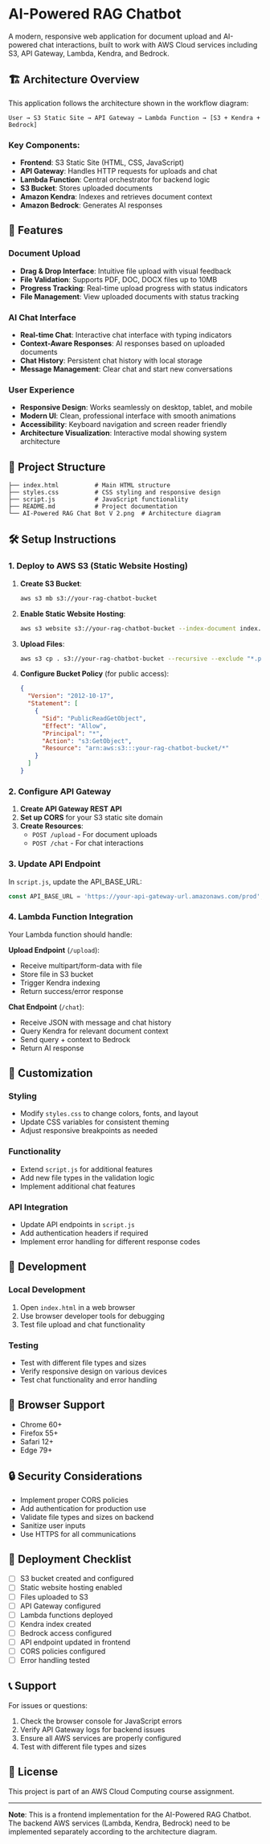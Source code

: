 # AI-Powered RAG Chatbot

A modern, responsive web application for document upload and AI-powered chat interactions, built to work with AWS Cloud services including S3, API Gateway, Lambda, Kendra, and Bedrock.

## 🏗️ Architecture Overview

This application follows the architecture shown in the workflow diagram:

```
User → S3 Static Site → API Gateway → Lambda Function → [S3 + Kendra + Bedrock]
```

### Key Components:
- **Frontend**: S3 Static Site (HTML, CSS, JavaScript)
- **API Gateway**: Handles HTTP requests for uploads and chat
- **Lambda Function**: Central orchestrator for backend logic
- **S3 Bucket**: Stores uploaded documents
- **Amazon Kendra**: Indexes and retrieves document context
- **Amazon Bedrock**: Generates AI responses

## 🚀 Features

### Document Upload
- **Drag & Drop Interface**: Intuitive file upload with visual feedback
- **File Validation**: Supports PDF, DOC, DOCX files up to 10MB
- **Progress Tracking**: Real-time upload progress with status indicators
- **File Management**: View uploaded documents with status tracking

### AI Chat Interface
- **Real-time Chat**: Interactive chat interface with typing indicators
- **Context-Aware Responses**: AI responses based on uploaded documents
- **Chat History**: Persistent chat history with local storage
- **Message Management**: Clear chat and start new conversations

### User Experience
- **Responsive Design**: Works seamlessly on desktop, tablet, and mobile
- **Modern UI**: Clean, professional interface with smooth animations
- **Accessibility**: Keyboard navigation and screen reader friendly
- **Architecture Visualization**: Interactive modal showing system architecture

## 📁 Project Structure

```
├── index.html          # Main HTML structure
├── styles.css          # CSS styling and responsive design
├── script.js           # JavaScript functionality
├── README.md           # Project documentation
└── AI-Powered RAG Chat Bot V 2.png  # Architecture diagram
```

## 🛠️ Setup Instructions

### 1. Deploy to AWS S3 (Static Website Hosting)

1. **Create S3 Bucket**:
   ```bash
   aws s3 mb s3://your-rag-chatbot-bucket
   ```

2. **Enable Static Website Hosting**:
   ```bash
   aws s3 website s3://your-rag-chatbot-bucket --index-document index.html --error-document index.html
   ```

3. **Upload Files**:
   ```bash
   aws s3 cp . s3://your-rag-chatbot-bucket --recursive --exclude "*.png" --exclude "*.docx" --exclude "*.pdf"
   ```

4. **Configure Bucket Policy** (for public access):
   ```json
   {
     "Version": "2012-10-17",
     "Statement": [
       {
         "Sid": "PublicReadGetObject",
         "Effect": "Allow",
         "Principal": "*",
         "Action": "s3:GetObject",
         "Resource": "arn:aws:s3:::your-rag-chatbot-bucket/*"
       }
     ]
   }
   ```

### 2. Configure API Gateway

1. **Create API Gateway REST API**
2. **Set up CORS** for your S3 static site domain
3. **Create Resources**:
   - `POST /upload` - For document uploads
   - `POST /chat` - For chat interactions

### 3. Update API Endpoint

In `script.js`, update the API_BASE_URL:

```javascript
const API_BASE_URL = 'https://your-api-gateway-url.amazonaws.com/prod';
```

### 4. Lambda Function Integration

Your Lambda function should handle:

**Upload Endpoint** (`/upload`):
- Receive multipart/form-data with file
- Store file in S3 bucket
- Trigger Kendra indexing
- Return success/error response

**Chat Endpoint** (`/chat`):
- Receive JSON with message and chat history
- Query Kendra for relevant document context
- Send query + context to Bedrock
- Return AI response

## 🎨 Customization

### Styling
- Modify `styles.css` to change colors, fonts, and layout
- Update CSS variables for consistent theming
- Adjust responsive breakpoints as needed

### Functionality
- Extend `script.js` for additional features
- Add new file types in the validation logic
- Implement additional chat features

### API Integration
- Update API endpoints in `script.js`
- Add authentication headers if required
- Implement error handling for different response codes

## 🔧 Development

### Local Development
1. Open `index.html` in a web browser
2. Use browser developer tools for debugging
3. Test file upload and chat functionality

### Testing
- Test with different file types and sizes
- Verify responsive design on various devices
- Test chat functionality and error handling

## 📱 Browser Support

- Chrome 60+
- Firefox 55+
- Safari 12+
- Edge 79+

## 🔒 Security Considerations

- Implement proper CORS policies
- Add authentication for production use
- Validate file types and sizes on backend
- Sanitize user inputs
- Use HTTPS for all communications

## 🚀 Deployment Checklist

- [ ] S3 bucket created and configured
- [ ] Static website hosting enabled
- [ ] Files uploaded to S3
- [ ] API Gateway configured
- [ ] Lambda functions deployed
- [ ] Kendra index created
- [ ] Bedrock access configured
- [ ] API endpoint updated in frontend
- [ ] CORS policies configured
- [ ] Error handling tested

## 📞 Support

For issues or questions:
1. Check the browser console for JavaScript errors
2. Verify API Gateway logs for backend issues
3. Ensure all AWS services are properly configured
4. Test with different file types and sizes

## 📄 License

This project is part of an AWS Cloud Computing course assignment.

---

**Note**: This is a frontend implementation for the AI-Powered RAG Chatbot. The backend AWS services (Lambda, Kendra, Bedrock) need to be implemented separately according to the architecture diagram.
